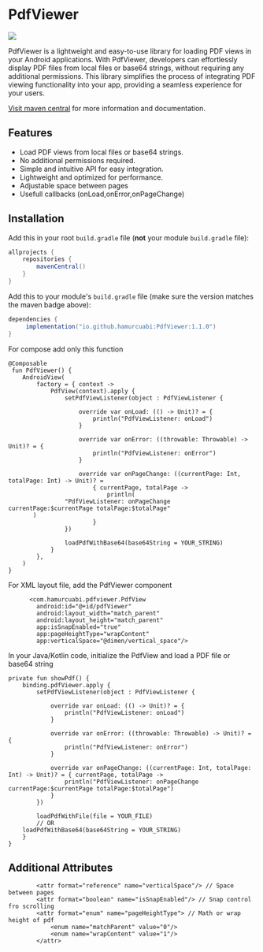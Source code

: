 # PdfViewer
![](https://img.shields.io/badge/maven%20central-1.1.0-blue)

PdfViewer is a lightweight and easy-to-use library for loading PDF views in your Android applications. With PdfViewer, developers can effortlessly display PDF files from local files or base64 strings, without requiring any additional permissions. This library simplifies the process of integrating PDF viewing functionality into your app, providing a seamless experience for your users.

<a href="https://central.sonatype.com/artifact/io.github.hamurcuabi/PdfViewer" target="_blank">Visit maven central</a> for more information and documentation.

## Features

- Load PDF views from local files or base64 strings.
- No additional permissions required.
- Simple and intuitive API for easy integration.
- Lightweight and optimized for performance.
- Adjustable space between pages
- Usefull callbacks (onLoad,onError,onPageChange)

## Installation

Add this in your root `build.gradle` file (**not** your module `build.gradle` file):

```gradle
allprojects {
	repositories {
		mavenCentral()
	}
}
```

Add this to your module's `build.gradle` file (make sure the version matches the maven badge above):

```gradle
dependencies {
	 implementation("io.github.hamurcuabi:PdfViewer:1.1.0")
}
```

For compose add only this function
```
@Composable
 fun PdfViewer() {
    AndroidView(
        factory = { context ->
            PdfView(context).apply {
                setPdfViewListener(object : PdfViewListener {

                    override var onLoad: (() -> Unit)? = {
                        println("PdfViewListener: onLoad")
                    }

                    override var onError: ((throwable: Throwable) -> Unit)? = {
                        println("PdfViewListener: onError")
                    }

                    override var onPageChange: ((currentPage: Int, totalPage: Int) -> Unit)? =
                        { currentPage, totalPage ->
                            println(
			    "PdfViewListener: onPageChange currentPage:$currentPage totalPage:$totalPage"
       )
                        }
                })

                loadPdfWithBase64(base64String = YOUR_STRING)
            }
        },
    )
}
```

For XML layout file, add the PdfViewer component

```
      <com.hamurcuabi.pdfviewer.PdfView
        android:id="@+id/pdfViewer"
        android:layout_width="match_parent"
        android:layout_height="match_parent"
        app:isSnapEnabled="true"
        app:pageHeightType="wrapContent"
        app:verticalSpace="@dimen/vertical_space"/>
```
In your Java/Kotlin code, initialize the PdfView and load a PDF file or base64 string

    private fun showPdf() {
        binding.pdfViewer.apply {
            setPdfViewListener(object : PdfViewListener {

                override var onLoad: (() -> Unit)? = {
                    println("PdfViewListener: onLoad")
                }

                override var onError: ((throwable: Throwable) -> Unit)? = {
                    println("PdfViewListener: onError")
                }

                override var onPageChange: ((currentPage: Int, totalPage: Int) -> Unit)? = { currentPage, totalPage ->
                    println("PdfViewListener: onPageChange currentPage:$currentPage totalPage:$totalPage")
                }
            })

        	loadPdfWithFile(file = YOUR_FILE)
            // OR
		loadPdfWithBase64(base64String = YOUR_STRING)
        }
    }

## Additional Attributes
```
        <attr format="reference" name="verticalSpace"/> // Space between pages
        <attr format="boolean" name="isSnapEnabled"/> // Snap control fro scrolling
        <attr format="enum" name="pageHeightType"> // Math or wrap height of pdf 
            <enum name="matchParent" value="0"/>
            <enum name="wrapContent" value="1"/>
        </attr>
```    

    
